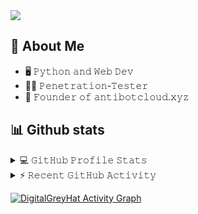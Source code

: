 <img src="hello.gif"/>

## :book: About Me
- 🖥 𝙿𝚢𝚝𝚑𝚘𝚗 𝚊𝚗𝚍 𝚆𝚎𝚋 𝙳𝚎𝚟
- 👨‍💻 𝙿𝚎𝚗𝚎𝚝𝚛𝚊𝚝𝚒𝚘𝚗-𝚃𝚎𝚜𝚝𝚎𝚛
- 💼 𝙵𝚘𝚞𝚗𝚍𝚎𝚛 𝚘𝚏 𝚊𝚗𝚝𝚒𝚋𝚘𝚝𝚌𝚕𝚘𝚞𝚍.𝚡𝚢𝚣

## 📊 Github stats
<details> 
  <summary>💻 𝙶𝚒𝚝𝙷𝚞𝚋 𝙿𝚛𝚘𝚏𝚒𝚕𝚎 𝚂𝚝𝚊𝚝𝚜</summary>
  <br/>
<img alt="DigitalGreyHat's Github Stats" src="https://github-readme-stats.vercel.app/api/?username=DigitalGreyHat&show_icons=true&count_private=true&theme=react&hide_border=true&bg_color=1F222E&title_color=F85D7F&icon_color=F8D866" align="center"/></a><img alt="DigitalGreyHat's Top Languages" src="https://github-readme-stats.vercel.app/api/top-langs/?username=DigitalGreyHat&layout=compact&theme=react&hide_border=true&bg_color=1F222E&title_color=F85D7F&icon_color=F8D866" float="left"/></a>
  <br/>
  <b>Note:</b> Top languages is only a metric of the languages my public code consists of and doesn't reflect experience or skill level.
  <hr>
  <p align="center"> 
  Visitor count<br>
  <img src="https://profile-counter.glitch.me/digitalgreyhat/count.svg" />
</p>

</details>


<!-- https://github.com/jamesgeorge007/github-activity-readme -->
<details>
  <summary>⚡ 𝚁𝚎𝚌𝚎𝚗𝚝 𝙶𝚒𝚝𝙷𝚞𝚋 𝙰𝚌𝚝𝚒𝚟𝚒𝚝𝚢</summary>
  <br/>

<!--START_SECTION:activity-->
1. 💪 Opened PR [#5](https://github.com/Fx64b/AntiPhishBot/pull/5) in [Fx64b/AntiPhishBot](https://github.com/Fx64b/AntiPhishBot)
<!--END_SECTION:activity-->
</details>

<!-- https://github.com/ashutosh00710/github-readme-activity-graph -->
<a href="https://github.com/ashutosh00710/github-readme-activity-graph"><img alt="DigitalGreyHat Activity Graph" src="https://activity-graph.herokuapp.com/graph?username=DigitalGreyHat&bg_color=1F222E&color=F8D866&line=F85D7F&point=FFFFFF&hide_border=true" /></a>
